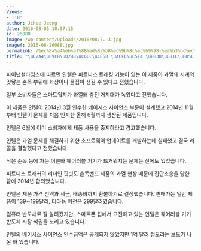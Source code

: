 ```yaml
---
Views:
- '18'
author: Jihee Jeong
date: 2016-08-05 18:57:15
id: 26088
image: /wp-content/uploads/2016/08/7.-3.jpg
imagef: 2016-08-26088.jpg
permalink: /%ec%8a%a4%eb%a7%88%ed%8a%b8%ec%9b%8c%ec%b9%98-%ea%b3%bc%ec%97%b4-%eb%ac%b8%ec%a0%9c%eb%a1%9c-%eb%a6%ac%ec%bd%9c/
title: "\uC2A4\uB9C8\uD2B8\uC6CC\uCE58 \uACFC\uC5F4 \uBB38\uC81C\uB85C \uB9AC\uCF5C"
---
```


파이낸셜타임스에 따르면 인텔은 피트니스 트래킹 기능이 있는 이 제품이 과열돼 시계와 맞닿는 손목 부위에 화상이나 물집이 생길 수 있다고 전했습니다.

일부 소비자들은 스마트워치가 과열돼 충전 거치대가 녹았다고 전했습니다.

이 제품은 인텔이 2014년 3월 인수한 베이시스 사이언스 부문이 설계했고 2014년 11월부터 인텔이 문제를 처음 인지한 올해 6월까지 생산된 제품입니다.

인텔은 6월에 이미 소비자에게 제품 사용을 중지하라고 경고했습니다.

인텔은 과열 문제를 해결하기 위한 소프트웨어 업데이트를 개발하는데 실패했고 결국 리콜을 결정했다고 전했습니다.

작은 손목 등에 차는 이른바 웨어러블 기기가 뜨거워지는 문제는 전에도 있었습니다.

피트니스 트래커의 리더인 핏빗도 손목밴드 제품의 과열 현상 때문에 집단소송을 당한 끝에 2014년 합의했습니다.

인텔은 제품 가격 전액과 세금, 배송비까지 환불하기로 결정했습니다. 판매가는 일반 제품이 139∼199달러, 티타늄 버전은 299달러였습니다.

컴퓨터 반도체로 잘 알려졌지만, 스마트폰 칩에서 고전하고 있는 인텔은 웨어러블 기기 반도체 시장 석권을 노리고 있습니다.

인텔의 베이시스 사이언스 인수금액은 공개되지 않았지만 1억 달러 정도라는 보도가 나온 바 있습니다.

&nbsp;